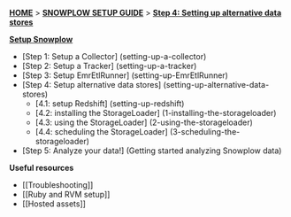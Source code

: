 [**HOME**](Home) > [**SNOWPLOW SETUP GUIDE**](Setting-up-Snowplow) > [**Step 4: Setting up alternative data stores**](setting-up-alternative-data-stores)  

[**Setup Snowplow**](Setting-up-Snowplow)  

- [Step 1: Setup a Collector] (setting-up-a-collector)  
- [Step 2: Setup a Tracker] (setting-up-a-tracker)  
- [Step 3: Setup EmrEtlRunner] (setting-up-EmrEtlRunner)  
- [Step 4: Setup alternative data stores] (setting-up-alternative-data-stores) 
  - [4.1: setup Redshift] (setting-up-redshift)
  - [4.2: installing the StorageLoader] (1-installing-the-storageloader)
  - [4.3: using the StorageLoader] (2-using-the-storageloader)
  - [4.4: scheduling the StorageLoader] (3-scheduling-the-storageloader)
- [Step 5: Analyze your data!] (Getting started analyzing Snowplow data)    

**Useful resources**  

- [[Troubleshooting]]  
- [[Ruby and RVM setup]]  
- [[Hosted assets]]  